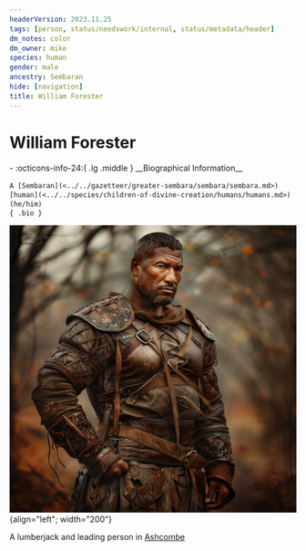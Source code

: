```yaml
---
headerVersion: 2023.11.25
tags: [person, status/needswork/internal, status/metadata/header]
dm_notes: color
dm_owner: mike
species: human
gender: male
ancestry: Sembaran
hide: [navigation]
title: William Forester
---
```

# William Forester
<div class="grid cards ext-narrow-margin ext-one-column" markdown>
- :octicons-info-24:{ .lg .middle } __Biographical Information__

    A [Sembaran](<../../gazetteer/greater-sembara/sembara/sembara.md>) [human](<../../species/children-of-divine-creation/humans/humans.md>) (he/him)  
    { .bio }

</div>


![William Forester Aveil](../../assets/william-forester-aveil.png){align="left"; width="200"}

A lumberjack and leading person in [Ashcombe](<../../gazetteer/greater-sembara/sembara/barony-of-aveil/ashcombe.md>)


